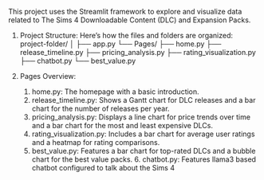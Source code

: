 This project uses the Streamlit framework to explore and visualize data related to The Sims 4 Downloadable Content (DLC) and Expansion Packs.

1. Project Structure:
Here’s how the files and folders are organized:
project-folder/
│
├── app.py
└── Pages/
    ├── home.py
    ├── release_timeline.py
    ├── pricing_analysis.py
    ├── rating_visualization.py
    ├── chatbot.py
    └── best_value.py

   
2. Pages Overview: 
	1.	home.py: The homepage with a basic introduction.
	2.	release_timeline.py: Shows a Gantt chart for DLC releases and a bar chart for the number of releases per year.
	3.	pricing_analysis.py: Displays a line chart for price trends over time and a bar chart for the most and least expensive DLCs.
	4.	rating_visualization.py: Includes a bar chart for average user ratings and a heatmap for rating comparisons.
	5.	best_value.py: Features a bar chart for top-rated DLCs and a bubble chart for the best value packs.
        6.	chatbot.py: Features llama3 based chatbot configured to talk about the Sims 4

